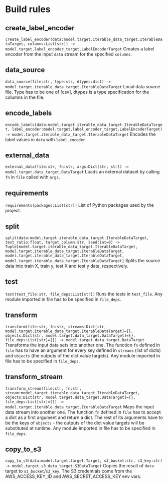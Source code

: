 # Build rules

## create_label_encoder
`create_label_encoder(data:model.target.iterable_data_target.IterableDataTarget, columns:List[str]) -> model.target.label_encoder_target.LabelEncoderTarget`
Creates a label encoder from the input `data` stream for the specified `columns`.

## data_source
`data_source(file:str, type:str, dtypes:dict) -> model.target.iterable_data_target.IterableDataTarget`
Local data source file. Type has to be one of [csv], dtypes is a type specification for the columns in the file.

## encode_labels
`encode_labels(data:model.target.iterable_data_target.IterableDataTarget, label_encoder:model.target.label_encoder_target.LabelEncoderTarget) -> model.target.iterable_data_target.IterableDataTarget`
Encodes the label values in `data` with `label_encoder`.

## external_data
`external_data(file:str, fn:str, args:Dict[str, str]) -> model.target.data_target.DataTarget`
Loads an external dataset by calling `fn` in `file` called with `args`.

## requirements
`requirements(packages:List[str])`
List of Python packages used by the project.

## split
`split(data:model.target.iterable_data_target.IterableDataTarget, test_ratio:float, target_column:str, seed:int=0) -> Tuple[model.target.iterable_data_target.IterableDataTarget, model.target.iterable_data_target.IterableDataTarget, model.target.iterable_data_target.IterableDataTarget, model.target.iterable_data_target.IterableDataTarget]`
Splits the source data into train X, train y, test X and test y data, respectively.

## test
`test(test_file:str, file_deps:List[str])`
Runs the tests in `test_file`. Any module imported in file has to be specified in `file_deps`.

## transform
`transform(file:str, fn:str, streams:Dict[str, model.target.iterable_data_target.IterableDataTarget]={}, objects:Dict[str, model.target.data_target.DataTarget]={}, file_deps:List[str]=[]) -> model.target.data_target.DataTarget`
Transforms the input data sets into another one. The function `fn` defined in `file` has to have an argument for every key defined in `streams` (list of dicts) and `objects` (the outputs of the dict value targets). Any module imported in file has to be specified in `file_deps`.

## transform_stream
`transform_stream(file:str, fn:str, stream:model.target.iterable_data_target.IterableDataTarget, objects:Dict[str, model.target.data_target.DataTarget]={}, file_deps:List[str]=[]) -> model.target.iterable_data_target.IterableDataTarget`
Maps the input data stream into another one. The function `fn` defined in `file` has to accept a dict as a first argument and return a dict. The rest of its arguments have to be the keys of `objects` - the outputs of the dict value targets will be substituted at runtime. Any module imported in file has to be specified in `file_deps`.

## copy_to_s3
`copy_to_s3(data:model.target.target.Target, s3_bucket:str, s3_key:str) -> model.target.s3_data_target.S3DataTarget`
Copies the result of `data` target to `s3_bucket`/`s3_key`. The S3 credentials come from the AWS_ACCESS_KEY_ID and AWS_SECRET_ACCESS_KEY env vars.


